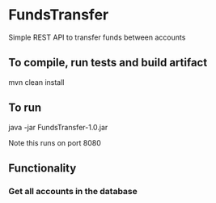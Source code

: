 # FundsTransfer
Simple REST API to transfer funds between accounts

## To compile, run tests and build artifact
mvn clean install 

## To run 
java -jar FundsTransfer-1.0.jar

Note this runs on port 8080 

## Functionality

### Get all accounts in the database

